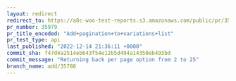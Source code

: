 ```yaml
---
layout: redirect
redirect_to: https://a8c-woo-test-reports.s3.amazonaws.com/public/pr/35979/api/index.html
pr_number: 35979
pr_title_encoded: "Add+pagination+to+variations+list"
pr_test_type: api
last_published: "2022-12-14 21:36:11 +0000"
commit_sha: f47d4a2514eb643f54e12b5d494a14350eb493bd
commit_message: "Returning back per page option from 2 to 25"
branch_name: add/35788
---
```

